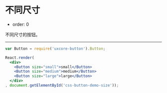 # 不同尺寸

- order: 0

不同尺寸的按钮。

---

````jsx
var Button = require('uxcore-button').Button;

React.render(
  <div>
    <Button size="small">small</Button>
    <Button size="medium">medium</Button>
    <Button size="large">large</Button>
  </div>
, document.getElementById('css-button-demo-size'));
````
